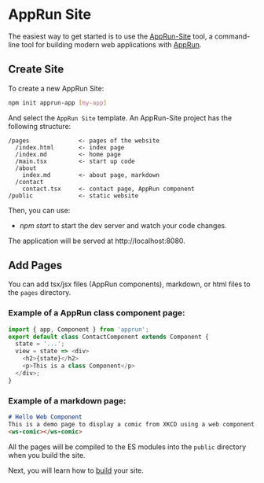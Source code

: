 # AppRun Site

The easiest way to get started is to use the [AppRun-Site](https://github.com/yysun/apprun-site) tool, a command-line tool for building modern web applications with [AppRun](https://github.com/yysun/apprun).

## Create Site

To create a new AppRun Site:

```sh
npm init apprun-app [my-app]
```

And select the `AppRun Site` template. An AppRun-Site project has the following structure:

```
/pages              <- pages of the website
  /index.html       <- index page
  /index.md         <- home page
  /main.tsx         <- start up code
  /about
    index.md        <- about page, markdown
  /contact
    contact.tsx     <- contact page, AppRun component
/public             <- static website
```

Then, you can use:

* _npm start_ to start the dev server and watch your code changes.

The application will be served at http://localhost:8080.


## Add Pages

You can add tsx/jsx files (AppRun components), markdown, or html files to the `pages` directory.

### Example of a AppRun class component page:
```javascript
import { app, Component } from 'apprun';
export default class ContactComponent extends Component {
  state = '...';
  view = state => <div>
    <h2>{state}</h2>
    <p>This is a class Component</p>
  </div>;
}
```

### Example of a markdown page:

```markdown
# Hello Web Component
This is a demo page to display a comic from XKCD using a web component.
<ws-comic></ws-comic>
```

All the pages will be compiled to the ES modules into the `public` directory when you build the site.

Next, you will learn how to [build](apprun-site-build.md) your site.

